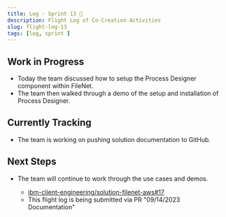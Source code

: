 ```yaml
---
title: Log - Sprint 13 🛫
description: Flight Log of Co-Creation Activities
slug: flight-log-13
tags: [log, sprint ]
---
```


## Work in Progress
- Today the team discussed how to setup the Process Designer component within FileNet.
- The team then walked through a demo of the setup and installation of Process Designer.
## Currently Tracking
- The team is working on pushing solution documentation to GitHub.
## Next Steps
- The team will continue to work through the use cases and demos.
  
    - [ibm-client-engineering/solution-filenet-aws#17](https://zenhub.ibm.com/workspaces/st5-action-information-center-64343620d0cfd0000f03a114/issues/ibm-client-engineering/solution-filenet-aws/17)
    - This flight log is being submitted via PR "09/14/2023 Documentation"